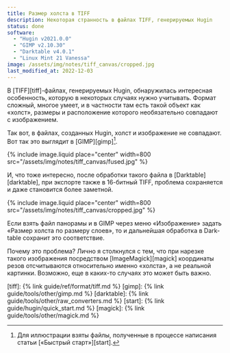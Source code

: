```yaml
---
title: Размер холста в TIFF
description: Некоторая странность в файлах TIFF, генерируемых Hugin
status: done
software:
  - "Hugin v2021.0.0"
  - "GIMP v2.10.30"
  - "Darktable v4.0.1"
  - "Linux Mint 21 Vanessa"
image: /assets/img/notes/tiff_canvas/cropped.jpg
last_modified_at: 2022-12-03
---
```

В [TIFF][tiff]-фай­лах, генерируемых Hugin, обнаружилась интересная особенность, которую в не­ко­то­рых случаях
нужно учитывать. Формат сложный, многое умеет, и в част­нос­ти там есть такой объект как «холст», размеры и
расположение которого необязательно совпадают с изо­бра­же­ни­ем.

Так вот, в фай­лах, созданных Hugin, холст и изображение не сов­па­да­ют. Вот так это выглядит в [GIMP][gimp][^src].

{% include image.liquid place="center" width=800 src="/assets/img/notes/tiff_canvas/fused.jpg" %}

И, что тоже интересно, после обработки такого файла в [Dark­table][darktable], при экспорте также в 16-бит­ный TIFF,
проблема сохраняется и даже становится более заметной.

{% include image.liquid place="center" width=800 src="/assets/img/notes/tiff_canvas/cropped.jpg" %}

Если взять файл панорамы и в GIMP через меню «Изображение» задать «Размер холста по раз­ме­ру слоев», то
и дальнейшая обработка в Dark­table сохранит это соответствие.

Почему это проблема? Лично я столкнулся с тем, что при на­рез­ке такого изображения посредством [Ima­ge­Ma­gick][magick]
координаты резов отсчитываются относительно именно «холста», а не ре­аль­ной картинки. Возможно, еще в ка­ких-то
случаях это может быть важно.

[^src]: Для иллюстрации взяты файлы, полученные в про­цес­се написания статьи [«Быстрый старт»][start].

[tiff]: {% link guide/ref/format/tiff.md %}
[gimp]: {% link guide/tools/other/gimp.md %}
[darktable]: {% link guide/tools/other/raw_converters.md %}
[start]: {% link guide/hugin/quick_start.md %}
[magick]: {% link guide/tools/other/magick.md %}
